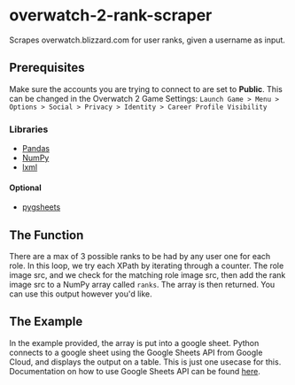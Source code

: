 # overwatch-2-rank-scraper
Scrapes overwatch.blizzard.com for user ranks, given a username as input. 

## Prerequisites
Make sure the accounts you are trying to connect to are set to **Public**. This can be changed in the Overwatch 2 Game Settings: `Launch Game > Menu > Options > Social > Privacy > Identity > Career Profile Visibility`

### Libraries
- [Pandas](https://pandas.pydata.org/docs/)
- [NumPy](https://numpy.org/doc/stable/)
- [lxml](https://lxml.de/)
#### Optional
- [pygsheets](https://pygsheets.readthedocs.io/en/stable/)

## The Function
There are a max of 3 possible ranks to be had by any user one for each role. In this loop, we try each XPath by iterating through a counter. The role image src, and we check for the matching role image src, then add the rank image src to a NumPy array called `ranks`. The array is then returned. You can use this output however you'd like.


## The Example
 In the example provided, the array is put into a google sheet. Python connects to a google sheet using the Google Sheets API from Google Cloud, and displays the output on a table. This is just one usecase for this. Documentation on how to use Google Sheets API can be found [here](https://developers.google.com/sheets/api/guides/concepts).
